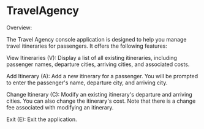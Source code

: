 # TravelAgency
Overview:

The Travel Agency console application is designed to help you manage travel itineraries for passengers. It offers the following features:

View Itineraries (V): Display a list of all existing itineraries, including passenger names, departure cities, arriving cities, and associated costs.

Add Itinerary (A): Add a new itinerary for a passenger. You will be prompted to enter the passenger's name, departure city, and arriving city.

Change Itinerary (C): Modify an existing itinerary's departure and arriving cities. You can also change the itinerary's cost. Note that there is a change fee associated with modifying an itinerary.

Exit (E): Exit the application.
